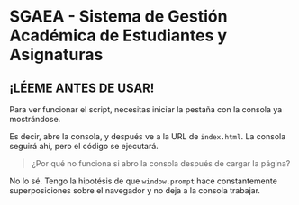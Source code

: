 # SGAEA - Sistema de Gestión Académica de Estudiantes y Asignaturas
## ¡LÉEME ANTES DE USAR!

Para ver funcionar el script, necesitas iniciar la pestaña con la consola ya mostrándose.

Es decir, abre la consola, y después ve a la URL de `index.html`. La consola seguirá ahí, pero el código se ejecutará.

> ¿Por qué no funciona si abro la consola después de cargar la página?

No lo sé. Tengo la hipotésis de que `window.prompt` hace constantemente superposiciones sobre el navegador y no deja a la consola trabajar.